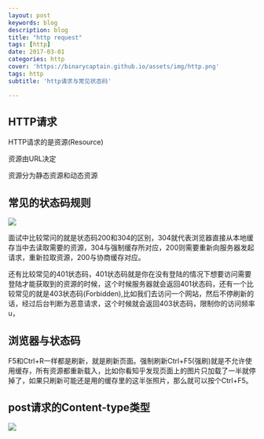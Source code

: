 ```yaml
---
layout: post
keywords: blog
description: blog
title: "http request"
tags: [http]
date: 2017-03-01
categories: http
cover: 'https://binarycaptain.github.io/assets/img/http.png'
tags: http
subtitle: 'http请求与常见状态码'

---
```


## HTTP请求
HTTP请求的是资源(Resource)

资源由URL决定

资源分为静态资源和动态资源

## 常见的状态码规则

![](https://binarycaptain.github.io/assets/img/http.png)

面试中比较常问的就是状态码200和304的区别，304就代表浏览器直接从本地缓存当中去读取需要的资源，304与强制缓存所对应，200则需要重新向服务器发起请求，重新拉取资源，200与协商缓存对应。

还有比较常见的401状态码，401状态码就是你在没有登陆的情况下想要访问需要登陆才能获取到的资源的时候，这个时候服务器就会返回401状态码，还有一个比较常见的就是403状态码(Forbidden),比如我们去访问一个网站，然后不停刷新的话，经过后台判断为恶意请求，这个时候就会返回403状态码，限制你的访问频率u，

## 浏览器与状态码

F5和Ctrl+R一样都是刷新，就是刷新页面。强制刷新Ctrl+F5(强刷)就是不允许使用缓存，所有资源都重新载入，比如你看知乎发现页面上的图片只加载了一半就停掉了，如果只刷新可能还是用的缓存里的这半张照片，那么就可以按个Ctrl+F5。

## post请求的Content-type类型

![](https://binarycaptain.github.io/assets/img/http-1.png)